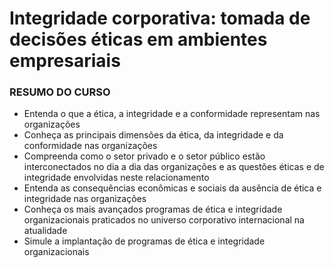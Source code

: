 #  Integridade corporativa: tomada de decisões éticas em ambientes empresariais

### RESUMO DO CURSO

- Entenda o que a ética, a integridade e a conformidade representam nas organizações
- Conheça as principais dimensões da ética, da integridade e da conformidade nas organizações
- Compreenda como o setor privado e o setor público estão interconectados no dia a dia das organizações e as questões éticas e de integridade envolvidas neste relacionamento
- Entenda as consequências econômicas e sociais da ausência de ética e integridade nas organizações
- Conheça os mais avançados programas de ética e integridade organizacionais praticados no universo corporativo internacional na atualidade
- Simule a implantação de programas de ética e integridade organizacionais
